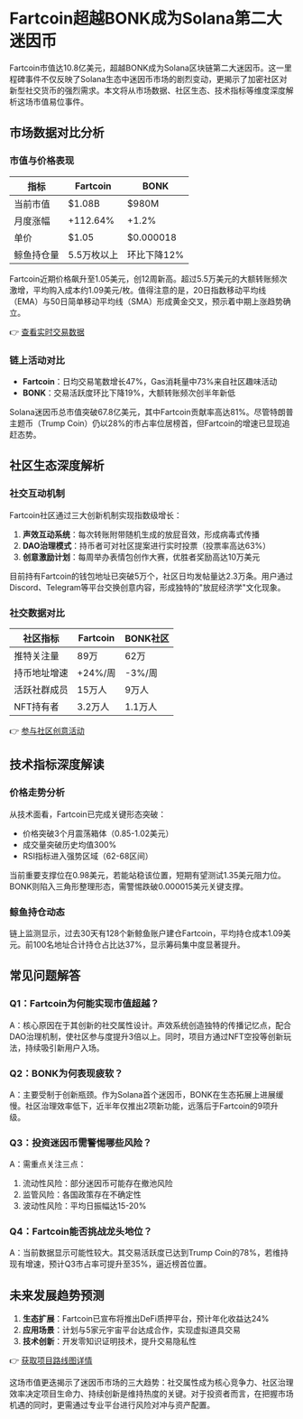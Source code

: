 # Fartcoin超越BONK成为Solana第二大迷因币

Fartcoin市值达10.8亿美元，超越BONK成为Solana区块链第二大迷因币。这一里程碑事件不仅反映了Solana生态中迷因币市场的剧烈变动，更揭示了加密社区对新型社交货币的强烈需求。本文将从市场数据、社区生态、技术指标等维度深度解析这场市值易位事件。

## 市场数据对比分析

### 市值与价格表现
| 指标          | Fartcoin        | BONK           |
|---------------|-----------------|----------------|
| 当前市值      | $1.08B          | $980M          |
| 月度涨幅      | +112.64%        | +1.2%          |
| 单价          | $1.05           | $0.000018      |
| 鲸鱼持仓量    | 5.5万枚以上     | 环比下降12%    |

Fartcoin近期价格飙升至1.05美元，创12周新高。超过5.5万美元的大额转账频次激增，平均购入成本约1.09美元/枚。值得注意的是，20日指数移动平均线（EMA）与50日简单移动平均线（SMA）形成黄金交叉，预示着中期上涨趋势确立。

👉 [查看实时交易数据](https://bit.ly/okx_welcome)

### 链上活动对比
- **Fartcoin**：日均交易笔数增长47%，Gas消耗量中73%来自社区趣味活动
- **BONK**：交易活跃度环比下降19%，大额转账频次创半年新低

Solana迷因币总市值突破67.8亿美元，其中Fartcoin贡献率高达81%。尽管特朗普主题币（Trump Coin）仍以28%的市占率位居榜首，但Fartcoin的增速已显现追赶态势。

## 社区生态深度解析

### 社交互动机制
Fartcoin社区通过三大创新机制实现指数级增长：
1. **声效互动系统**：每次转账附带随机生成的放屁音效，形成病毒式传播
2. **DAO治理模式**：持币者可对社区提案进行实时投票（投票率高达63%）
3. **创意激励计划**：每周举办表情包创作大赛，优胜者奖励高达10万美元

目前持有Fartcoin的钱包地址已突破5万个，社区日均发帖量达2.3万条。用户通过Discord、Telegram等平台交换创意内容，形成独特的"放屁经济学"文化现象。

### 社交数据对比
| 社区指标       | Fartcoin   | BONK社区   |
|----------------|------------|------------|
| 推特关注量     | 89万       | 62万       |
| 持币地址增速   | +24%/周    | -3%/周     |
| 活跃社群成员   | 15万人     | 9万人      |
| NFT持有者      | 3.2万人    | 1.1万人    |

👉 [参与社区创意活动](https://bit.ly/okx_welcome)

## 技术指标深度解读

### 价格走势分析
从技术面看，Fartcoin已完成关键形态突破：
- 价格突破3个月震荡箱体（0.85-1.02美元）
- 成交量突破历史均值300%
- RSI指标进入强势区域（62-68区间）

当前重要支撑位在0.98美元，若能站稳该位置，短期有望测试1.35美元阻力位。BONK则陷入三角形整理形态，需警惕跌破0.000015美元关键支撑。

### 鲸鱼持仓动态
链上监测显示，过去30天有128个新鲸鱼账户建仓Fartcoin，平均持仓成本1.09美元。前100名地址合计持仓占比达37%，显示筹码集中度显著提升。

## 常见问题解答

### Q1：Fartcoin为何能实现市值超越？
A：核心原因在于其创新的社交属性设计。声效系统创造独特的传播记忆点，配合DAO治理机制，使社区参与度提升3倍以上。同时，项目方通过NFT空投等创新玩法，持续吸引新用户入场。

### Q2：BONK为何表现疲软？
A：主要受制于创新瓶颈。作为Solana首个迷因币，BONK在生态拓展上进展缓慢。社区治理效率低下，近半年仅推出2项新功能，远落后于Fartcoin的9项升级。

### Q3：投资迷因币需警惕哪些风险？
A：需重点关注三点：
1. 流动性风险：部分迷因币可能存在撤池风险
2. 监管风险：各国政策存在不确定性
3. 波动性风险：平均日振幅达15-20%

### Q4：Fartcoin能否挑战龙头地位？
A：当前数据显示可能性较大。其交易活跃度已达到Trump Coin的78%，若维持现有增速，预计Q3市占率可提升至35%，逼近榜首位置。

## 未来发展趋势预测

1. **生态扩展**：Fartcoin已宣布将推出DeFi质押平台，预计年化收益达24%
2. **应用场景**：计划与5家元宇宙平台达成合作，实现虚拟道具交易
3. **技术创新**：开发零知识证明技术，提升交易隐私性

👉 [获取项目路线图详情](https://bit.ly/okx_welcome)

这场市值更迭揭示了迷因币市场的三大趋势：社交属性成为核心竞争力、社区治理效率决定项目生命力、持续创新是维持热度的关键。对于投资者而言，在把握市场机遇的同时，更需通过专业平台进行风险对冲与资产配置。
